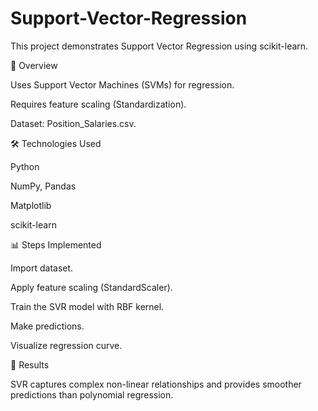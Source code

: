 # Support-Vector-Regression
This project demonstrates Support Vector Regression using scikit-learn.

📌 Overview

Uses Support Vector Machines (SVMs) for regression.

Requires feature scaling (Standardization).

Dataset: Position_Salaries.csv.

🛠️ Technologies Used

Python

NumPy, Pandas

Matplotlib

scikit-learn

📊 Steps Implemented

Import dataset.

Apply feature scaling (StandardScaler).

Train the SVR model with RBF kernel.

Make predictions.

Visualize regression curve.

🚀 Results

SVR captures complex non-linear relationships and provides smoother predictions than polynomial regression.
